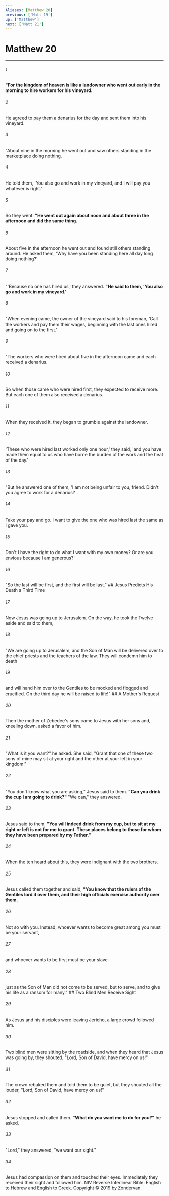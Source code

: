 ```yaml
---
Aliases: [Matthew 20]
previous: ['Matt 19']
up: ['Matthew']
next: ['Matt 21']
---
```

# Matthew 20

***


###### 1 
**"For the kingdom of heaven is like a landowner who went out early in the morning to hire workers for his vineyard.** 

###### 2 
He agreed to pay them a denarius for the day and sent them into his vineyard. 

###### 3 
"About nine in the morning he went out and saw others standing in the marketplace doing nothing. 

###### 4 
He told them, 'You also go and work in my vineyard, and I will pay you whatever is right.' 

###### 5 
So they went. **"He went out again about noon and about three in the afternoon and did the same thing.** 

###### 6 
About five in the afternoon he went out and found still others standing around. He asked them, 'Why have you been standing here all day long doing nothing?' 

###### 7 
"'Because no one has hired us,' they answered. **"He said to them, 'You also go and work in my vineyard.'** 

###### 8 
"When evening came, the owner of the vineyard said to his foreman, 'Call the workers and pay them their wages, beginning with the last ones hired and going on to the first.' 

###### 9 
"The workers who were hired about five in the afternoon came and each received a denarius. 

###### 10 
So when those came who were hired first, they expected to receive more. But each one of them also received a denarius. 

###### 11 
When they received it, they began to grumble against the landowner. 

###### 12 
'These who were hired last worked only one hour,' they said, 'and you have made them equal to us who have borne the burden of the work and the heat of the day.' 

###### 13 
"But he answered one of them, 'I am not being unfair to you, friend. Didn't you agree to work for a denarius? 

###### 14 
Take your pay and go. I want to give the one who was hired last the same as I gave you. 

###### 15 
Don't I have the right to do what I want with my own money? Or are you envious because I am generous?' 

###### 16 
"So the last will be first, and the first will be last." ## Jesus Predicts His Death a Third Time 

###### 17 
Now Jesus was going up to Jerusalem. On the way, he took the Twelve aside and said to them, 

###### 18 
"We are going up to Jerusalem, and the Son of Man will be delivered over to the chief priests and the teachers of the law. They will condemn him to death 

###### 19 
and will hand him over to the Gentiles to be mocked and flogged and crucified. On the third day he will be raised to life!" ## A Mother's Request 

###### 20 
Then the mother of Zebedee's sons came to Jesus with her sons and, kneeling down, asked a favor of him. 

###### 21 
"What is it you want?" he asked. She said, "Grant that one of these two sons of mine may sit at your right and the other at your left in your kingdom." 

###### 22 
"You don't know what you are asking," Jesus said to them. **"Can you drink the cup I am going to drink?"** "We can," they answered. 

###### 23 
Jesus said to them, **"You will indeed drink from my cup, but to sit at my right or left is not for me to grant. These places belong to those for whom they have been prepared by my Father."** 

###### 24 
When the ten heard about this, they were indignant with the two brothers. 

###### 25 
Jesus called them together and said, **"You know that the rulers of the Gentiles lord it over them, and their high officials exercise authority over them.** 

###### 26 
Not so with you. Instead, whoever wants to become great among you must be your servant, 

###### 27 
and whoever wants to be first must be your slave-- 

###### 28 
just as the Son of Man did not come to be served, but to serve, and to give his life as a ransom for many." ## Two Blind Men Receive Sight 

###### 29 
As Jesus and his disciples were leaving Jericho, a large crowd followed him. 

###### 30 
Two blind men were sitting by the roadside, and when they heard that Jesus was going by, they shouted, "Lord, Son of David, have mercy on us!" 

###### 31 
The crowd rebuked them and told them to be quiet, but they shouted all the louder, "Lord, Son of David, have mercy on us!" 

###### 32 
Jesus stopped and called them. **"What do you want me to do for you?"** he asked. 

###### 33 
"Lord," they answered, "we want our sight." 

###### 34 
Jesus had compassion on them and touched their eyes. Immediately they received their sight and followed him. NIV Reverse Interlinear Bible: English to Hebrew and English to Greek. Copyright © 2019 by Zondervan.
